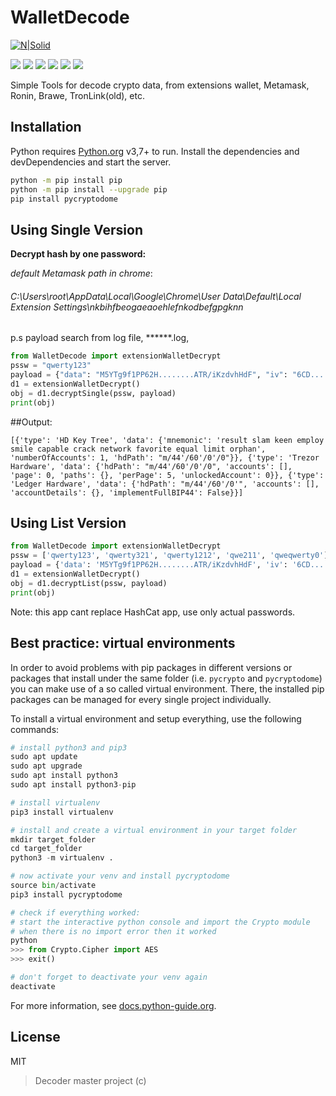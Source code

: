 # WalletDecode
[![N|Solid](https://cldup.com/dTxpPi9lDf.thumb.png)](https://nodesource.com/products/nsolid)

![](https://img.shields.io/github/stars/pandao/editor.md.svg) ![](https://img.shields.io/github/forks/pandao/editor.md.svg) ![](https://img.shields.io/github/tag/pandao/editor.md.svg) ![](https://img.shields.io/github/release/pandao/editor.md.svg) ![](https://img.shields.io/github/issues/pandao/editor.md.svg) ![](https://img.shields.io/bower/v/editor.md.svg)

Simple Tools for decode crypto data, from extensions wallet, Metamask, Ronin, Brawe, TronLink(old), etc.


## Installation
Python requires [Python.org](https://www.python.org/) v3,7+ to run.
Install the dependencies and devDependencies and start the server.
```sh
python -m pip install pip
python -m pip install --upgrade pip
pip install pycryptodome
```
## Using Single Version
**Decrypt hash by one password:**

*default Metamask path in chrome*: 
###### C:\Users\root\AppData\Local\Google\Chrome\User Data\Default\Local Extension Settings\nkbihfbeogaeaoehlefnkodbefgpgknn
p.s payload search from log file, ******.log,

```python
from WalletDecode import extensionWalletDecrypt
pssw = "qwerty123"
payload = {"data": "M5YTg9f1PP62H........ATR/iKzdvhHdF", "iv": "6CD......Cg==", "salt": "TkHQ2......fxaSC/g="}
d1 = extensionWalletDecrypt()
obj = d1.decryptSingle(pssw, payload)
print(obj)
```
##Output:
```
[{'type': 'HD Key Tree', 'data': {'mnemonic': 'result slam keen employ smile capable crack network favorite equal limit orphan', 'numberOfAccounts': 1, 'hdPath': "m/44'/60'/0'/0"}}, {'type': 'Trezor Hardware', 'data': {'hdPath': "m/44'/60'/0'/0", 'accounts': [], 'page': 0, 'paths': {}, 'perPage': 5, 'unlockedAccount': 0}}, {'type': 'Ledger Hardware', 'data': {'hdPath': "m/44'/60'/0'", 'accounts': [], 'accountDetails': {}, 'implementFullBIP44': False}}]
```

## Using List Version
```python
from WalletDecode import extensionWalletDecrypt
pssw = ['qwerty123', 'qwerty321', 'qwerty1212', 'qwe211', 'qweqwerty0']
payload = {'data': 'M5YTg9f1PP62H........ATR/iKzdvhHdF', 'iv': '6CD......Cg==', 'salt': 'TkHQ2......fxaSC/g='}
d1 = extensionWalletDecrypt()
obj = d1.decryptList(pssw, payload)
print(obj)
```
Note: this app cant replace HashCat app, use only actual passwords.


## Best practice: virtual environments
In order to avoid problems with pip packages in different versions or packages that install under the same folder (i.e. `pycrypto` and `pycryptodome`) you can make use of a so called virtual environment. There, the installed pip packages can be managed for every single project individually.

To install a virtual environment and setup everything, use the following commands:

```Python
# install python3 and pip3
sudo apt update
sudo apt upgrade
sudo apt install python3
sudo apt install python3-pip

# install virtualenv
pip3 install virtualenv

# install and create a virtual environment in your target folder
mkdir target_folder
cd target_folder
python3 -m virtualenv .

# now activate your venv and install pycryptodome
source bin/activate
pip3 install pycryptodome

# check if everything worked: 
# start the interactive python console and import the Crypto module
# when there is no import error then it worked
python
>>> from Crypto.Cipher import AES
>>> exit()

# don't forget to deactivate your venv again
deactivate
```
For more information, see [docs.python-guide.org](http://docs.python-guide.org "docs.python-guide.org").



## License
MIT
>Decoder master project (c)